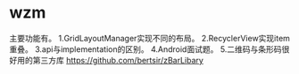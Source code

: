 # wzm
主要功能有。
1.GridLayoutManager实现不同的布局。
2.RecyclerView实现item重叠。
3.api与implementation的区别。
4.Android面试题。
5.二维码与条形码很好用的第三方库
https://github.com/bertsir/zBarLibary
